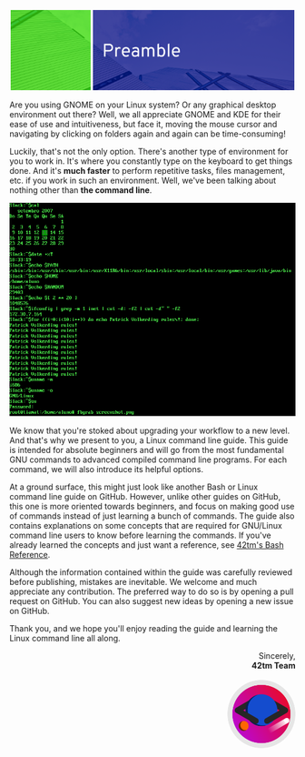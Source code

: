 <p align="center">
    <img src="../img/prem/header.part1.png" width="28%" />
    <img src="../img/prem/header.part2.png" width="70.5%" />
</p>

Are you using GNOME on your Linux system? Or any graphical desktop environment
out there? Well, we all appreciate GNOME and KDE for their ease of use and
intuitiveness, but face it, moving the mouse cursor and navigating by clicking on
folders again and again can be time-consuming!

Luckily, that's not the only option. There's another type of environment for you
to work in. It's where you constantly type on the keyboard to get things done.
And it's **much faster** to perform repetitive tasks, files management, etc. if
you work in such an environment. Well, we've been talking about nothing other
than **the command line**.

<p align="center">
    <img alt="A command line session" src="../img/prem/bash-example.png" />
</p>

We know that you're stoked about upgrading your workflow to a new level. And
that's why we present to you, a Linux command line guide. This guide is intended
for absolute beginners and will go from the most fundamental GNU commands to
advanced compiled command line programs. For each command, we will also
introduce its helpful options.

At a ground surface, this might just look like another Bash or Linux command
line guide on GitHub. However, unlike other guides on GitHub, this one is more
oriented towards beginners, and focus on making good use of commands instead of
just learning a bunch of commands. The guide also contains explanations on some
concepts that are required for GNU/Linux command line users to know before
learning the commands. If you've already learned the concepts and just want a
reference, see [42tm's Bash Reference](http://github.com/42tm/bash-ref).

Although the information contained within the guide was carefully reviewed
before publishing, mistakes are inevitable. We welcome and much appreciate any
contribution. The preferred way to do so is by opening a pull request on GitHub.
You can also suggest new ideas by opening a new issue on GitHub.

Thank you, and we hope you'll enjoy reading the guide and learning the Linux
command line all along.

<p align="right">
    Sincerely,<br />
    <b>42tm Team</b><br/><br/>
    <img src="../42tm-circular.png"
         style="border-radius: 50%" width="120px" height="120px" />
</p>
